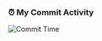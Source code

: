 ### ⏰ My Commit Activity

![Commit Time](https://gist.githubusercontent.com/hyeon318/b1c7b43b3753b2e0cd38a23217868a4d/raw/commit-time.svg)

